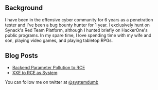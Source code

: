 ## Background
I have been in the offensive cyber community for 6 years as a penetration tester and I've been a bug bounty hunter for 1 year. I exclusively hunt on Synack's Red Team Platform, although I hunted briefly on HackerOne's public programs. In my spare time, I love spending time with my wife and son, playing video games, and playing tabletop RPGs.

## Blog Posts

* [Backend Parameter Pollution to RCE](/_pages/2022-06-03-parameter-injection-to-rce.md)
* [XXE to RCE as System](/_pages/2022-06-04-XXE-to-system.md)

You can follow me on twitter at [@systemdumb](https://twitter.com/systemdumb)
